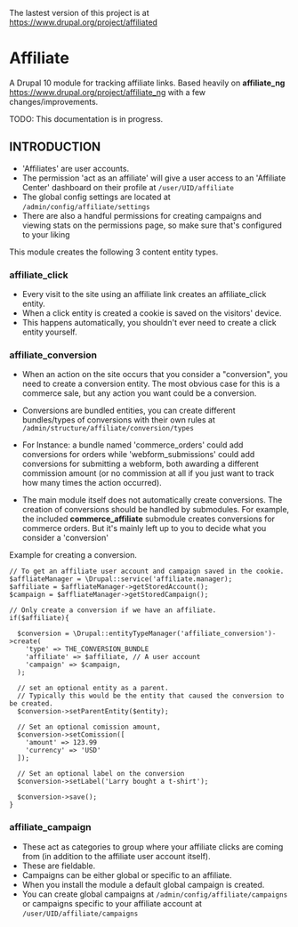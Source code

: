 The lastest version of this project is at https://www.drupal.org/project/affiliated

# Affiliate

A Drupal 10 module for tracking affiliate links.
Based heavily on **affiliate_ng** https://www.drupal.org/project/affiliate_ng with a few changes/improvements.

TODO: This documentation is in progress.

## INTRODUCTION

- 'Affiliates' are user accounts.
- The permission 'act as an affiliate' will give a user access to an 'Affiliate
  Center' dashboard on their profile at `/user/UID/affiliate`
- The global config settings are located at `/admin/config/affiliate/settings`
- There are also a handful permissions for creating campaigns and viewing stats on the permissions page, so make sure that's configured to your liking

This module creates the following 3 content entity types.

### affiliate_click ###

- Every visit to the site using an affiliate link
  creates an affiliate_click entity.
- When a click entity is created a cookie is saved on the visitors' device.
- This happens automatically, you shouldn't ever need to create a click
  entity yourself.

### affiliate_conversion ###

- When an action on the site occurs that you
  consider a "conversion", you need to create a conversion entity. The most
  obvious case for this is a commerce sale, but any action you want could be a conversion.

- Conversions are bundled entities, you can create different bundles/types of
  conversions with their own rules at `/admin/structure/affiliate/conversion/types`

- For Instance: a bundle named 'commerce_orders' could add conversions for
  orders
  while 'webform_submissions' could add conversions for
  submitting a
  webform, both awarding a different commission amount (or no commission at
  all if you just want to track how many times the action occurred).
- The main module itself does not
  automatically create conversions. The creation of conversions should be
  handled by
  submodules. For example, the included **commerce_affiliate** submodule
  creates conversions for commerce orders. But it's mainly left up to you to decide what you consider a 'conversion'

Example for creating a conversion.
```
// To get an affiliate user account and campaign saved in the cookie.
$affliateManager = \Drupal::service('affiliate.manager);
$affiliate = $affliateManager->getStoredAccount();
$campaign = $affliateManager->getStoredCampaign();

// Only create a conversion if we have an affiliate.
if($affiliate){

  $conversion = \Drupal::entityTypeManager('affiliate_conversion')->create(
    'type' => THE_CONVERSION_BUNDLE
    'affiliate' => $affiliate, // A user account
    'campaign' => $campaign,
  );

  // set an optional entity as a parent.
  // Typically this would be the entity that caused the conversion to be created.
  $conversion->setParentEntity($entity);

  // Set an optional comission amount,
  $conversion->setComission([
    'amount' => 123.99
    'currency' => 'USD'
  ]);

  // Set an optional label on the conversion
  $conversion->setLabel('Larry bought a t-shirt');

  $conversion->save();
}

```

### affiliate_campaign ###

- These act as categories to group where your
  affiliate clicks are coming from (in addition to the affiliate user account
  itself).
- These are fieldable.
- Campaigns can be either global or specific to an affiliate.
- When you install the module a default global campaign is created.
- You can create global campaigns at
  `/admin/config/affiliate/campaigns` or campaigns specific to your affiliate account at `/user/UID/affiliate/campaigns`




